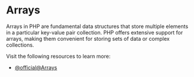 # Arrays

Arrays in PHP are fundamental data structures that store multiple elements in a particular key-value pair collection. PHP offers extensive support for arrays, making them convenient for storing sets of data or complex collections.

Visit the following resources to learn more:

- [@official@Arrays](https://www.php.net/manual/en/language.types.array.php)
